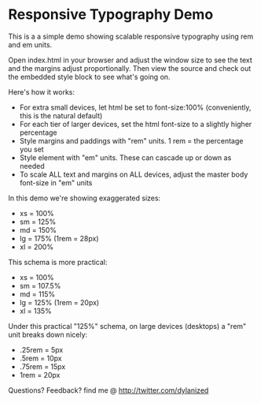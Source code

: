 # Responsive Typography Demo

This is a a simple demo showing scalable responsive typography using rem and em units.

Open index.html in your browser and adjust the window size to see the text and the margins adjust proportionally. Then view the source and check out the embedded style block to see what's going on.

Here's how it works:

- For extra small devices, let html be set to font-size:100% (conveniently, this is the natural default)
- For each tier of larger devices, set the html font-size to a slightly higher percentage
- Style margins and paddings with "rem" units. 1 rem = the percentage you set
- Style element with "em" units. These can cascade up or down as needed
- To scale ALL text and margins on ALL devices, adjust the master body font-size in "em" units

In this demo we're showing exaggerated sizes:

- xs = 100%
- sm = 125%
- md = 150%
- lg = 175% (1rem = 28px)
- xl = 200%

This schema is more practical: 

- xs = 100%
- sm = 107.5%
- md = 115%
- lg = 125% (1rem = 20px)
- xl = 135%

Under this practical "125%" schema, on large devices (desktops) a "rem" unit breaks down nicely:

- .25rem = 5px
- .5rem = 	10px
- .75rem = 15px
- 1rem = 20px

Questions? Feedback? find me @ http://twitter.com/dylanized